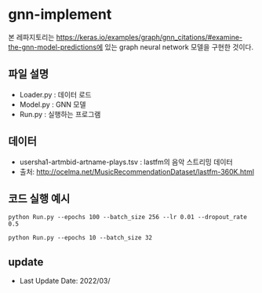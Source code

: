 # gnn-implement

본 레파지토리는 https://keras.io/examples/graph/gnn_citations/#examine-the-gnn-model-predictions에 있는 graph neural network 모델을 구현한 것이다. 

## 파일 설명 

* Loader.py : 데이터 로드
* Model.py  : GNN 모델
* Run.py    : 실행하는 프로그램

## 데이터

* usersha1-artmbid-artname-plays.tsv : lastfm의 음악 스트리밍 데이터  
* 출처: http://ocelma.net/MusicRecommendationDataset/lastfm-360K.html


## 코드 실행 예시
```
python Run.py --epochs 100 --batch_size 256 --lr 0.01 --dropout_rate 0.5
```
```
python Run.py --epochs 10 --batch_size 32
```

## update

* Last Update Date: 2022/03/
  